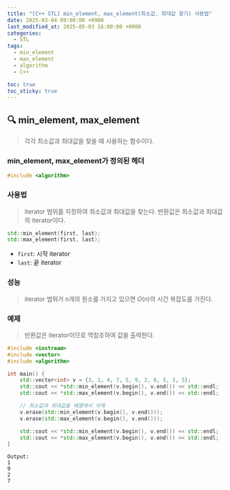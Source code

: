```yaml
---
title: "[C++ STL] min_element, max_element(최소값, 최대값 찾기) 사용법"
date: 2025-03-04 09:00:00 +0900
last_modified_at: 2025-05-03 16:00:00 +0900
categories:
  - STL
tags:
  - min_element
  - max_element
  - algorithm
  - C++

toc: true
toc_sticky: true
---
```


## 🔍 min_element, max_element

> 각각 최소값과 최대값을 찾을 때 사용하는 함수이다.

### min_element, max_element가 정의된 헤더

```cpp
#include <algorithm>
```

### 사용법

> iterator 범위를 지정하여 최소값과 최대값을 찾는다. 반환값은 최소값과 최대값의 iterator이다.

```cpp
std::min_element(first, last);
std::max_element(first, last);
```

- `first`: 시작 iterator
- `last`: 끝 iterator

### 성능

> iterator 범위가 n개의 원소를 가지고 있으면 $O(n)$의 시간 복잡도를 가진다.

### 예제

> 반환값은 iterator이므로 역참조하여 값을 출력한다.

```cpp
#include <iostream>
#include <vector>
#include <algorithm>

int main() {
    std::vector<int> v = {3, 1, 4, 7, 5, 9, 2, 6, 5, 3, 5};
    std::cout << *std::min_element(v.begin(), v.end()) << std::endl;
    std::cout << *std::max_element(v.begin(), v.end()) << std::endl;

    // 최소값과 최대값을 배열에서 삭제
    v.erase(std::min_element(v.begin(), v.end()));
    v.erase(std::max_element(v.begin(), v.end()));

    std::cout << *std::min_element(v.begin(), v.end()) << std::endl;
    std::cout << *std::max_element(v.begin(), v.end()) << std::endl;
}
```

```
Output:
1
9
2
7
```
